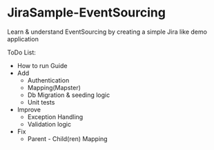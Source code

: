 # JiraSample-EventSourcing
Learn &amp; understand EventSourcing by creating a simple Jira like demo application

ToDo List:
* How to run Guide
* Add
  * Authentication
  * Mapping(Mapster)
  * Db Migration & seeding logic
  * Unit tests
* Improve
  * Exception Handling
  * Validation logic
* Fix
  * Parent - Child(ren) Mapping
